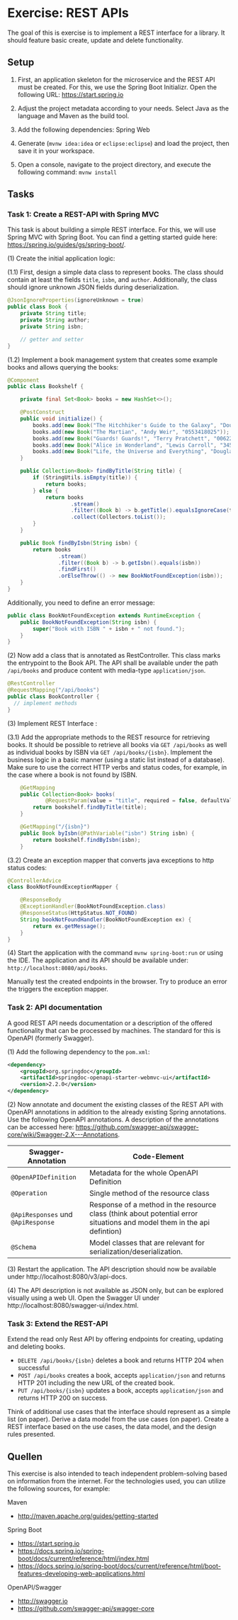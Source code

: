 # Exercise: REST APIs

The goal of this is exercise is to implement a REST interface for a library. It should feature basic create, update and delete 
functionality. 

## Setup

1. First, an application skeleton for the microservice and the REST API must be created.
For this, we use the Spring Boot Initializr. Open the following URL: https://start.spring.io

2. Adjust the project metadata according to your needs. Select Java as the language and Maven as the build tool.

3. Add the following dependencies:
  Spring Web

4. Generate (`mvnw idea:idea` or `eclipse:eclipse`) and load the project, then save it in your workspace.

5. Open a console, navigate to the project directory, and execute the following command: `mvnw install`


## Tasks

### Task 1: Create a REST-API with Spring MVC

This task is about building a simple REST interface. For this, we will use Spring MVC with Spring Boot. You can find a getting started guide here: https://spring.io/guides/gs/spring-boot/.

(1) Create the initial application logic:

(1.1) First, design a simple data class to represent books. 
The class should contain at least the fields `title`, `isbn`, and `author`. Additionally, the class should ignore unknown JSON fields during deserialization.

```java
@JsonIgnoreProperties(ignoreUnknown = true)
public class Book {
    private String title;
    private String author;
    private String isbn;

    // getter and setter
}
```

(1.2) Implement a book management system that creates some example books and allows querying the books:

```java
@Component
public class Bookshelf {

    private final Set<Book> books = new HashSet<>();

    @PostConstruct
    public void initialize() {
        books.add(new Book("The Hitchhiker's Guide to the Galaxy", "Douglas Adams", "0345391802"));
        books.add(new Book("The Martian", "Andy Weir", "0553418025"));
        books.add(new Book("Guards! Guards!", "Terry Pratchett", "0062225758"));
        books.add(new Book("Alice in Wonderland", "Lewis Carroll", "3458317422"));
        books.add(new Book("Life, the Universe and Everything", "Douglas Adams", "0345391829"));
    }

    public Collection<Book> findByTitle(String title) {
        if (StringUtils.isEmpty(title)) {
            return books;
        } else {
            return books
                    .stream()
                    .filter((Book b) -> b.getTitle().equalsIgnoreCase(title))
                    .collect(Collectors.toList());
        }
    }

    public Book findByIsbn(String isbn) {
        return books
                .stream()
                .filter((Book b) -> b.getIsbn().equals(isbn))
                .findFirst()
                .orElseThrow(() -> new BookNotFoundException(isbn));
    }
}
```

Additionally, you need to define an error message: 

```java
public class BookNotFoundException extends RuntimeException {
    public BookNotFoundException(String isbn) {
        super("Book with ISBN " + isbn + " not found.");
    }
}
```

(2) Now add a class that is annotated as RestController. This class marks the entrypoint to the Book API. The API shall be available under the path `/api/books` and produce content with media-type `application/json`.

```java
@RestController
@RequestMapping("/api/books")
public class BookController {
  // implement methods
}
```

(3) Implement REST Interface :

(3.1) Add the appropriate methods to the REST resource for retrieving books. 
It should be possible to retrieve all books via `GET /api/books` as well as individual books by ISBN via `GET /api/books/{isbn}`. 
Implement the business logic in a basic manner (using a static list instead of a database). 
Make sure to use the correct HTTP verbs and status codes, for example, in the case where a book is not found by ISBN.

```java
    @GetMapping
    public Collection<Book> books(
            @RequestParam(value = "title", required = false, defaultValue = "") String title) {
        return bookshelf.findByTitle(title);
    }

    @GetMapping("/{isbn}")
    public Book byIsbn(@PathVariable("isbn") String isbn) {
        return bookshelf.findByIsbn(isbn);
    }
```

(3.2) Create an exception mapper that converts java exceptions to http status codes:
```java
@ControllerAdvice
class BookNotFoundExceptionMapper {

    @ResponseBody
    @ExceptionHandler(BookNotFoundException.class)
    @ResponseStatus(HttpStatus.NOT_FOUND)
    String bookNotFoundHandler(BookNotFoundException ex) {
        return ex.getMessage();
    }
}
```

(4) Start the application with the command `mvnw spring-boot:run` or using the IDE.
The application and its API should be available under: `http://localhost:8080/api/books`.

Manually test the created endpoints in the browser. Try to produce an error the triggers the exception mapper.

### Task 2: API documentation

A good REST API needs documentation or a description of the offered functionality that can be processed by machines. The standard for this is OpenAPI (formerly Swagger).

(1) Add the following dependency to the `pom.xml`:
```xml
<dependency>
    <groupId>org.springdoc</groupId>
    <artifactId>springdoc-openapi-starter-webmvc-ui</artifactId>
    <version>2.2.0</version>
</dependency>
```

(2) Now annotate and document the existing classes of the REST API with OpenAPI annotations in addition to the already existing Spring annotations. 
Use the following OpenAPI annotations. A description of the annotations can be accessed here: https://github.com/swagger-api/swagger-core/wiki/Swagger-2.X---Annotations.

| Swagger-Annotation                 | Code-Element                                                                                                            |
|------------------------------------|-------------------------------------------------------------------------------------------------------------------------|
| `@OpenAPIDefinition`               | Metadata for the whole OpenAPI Definition                                                                               |
| `@Operation`                       | Single method of the resource class                                                                                     |
| `@ApiResponses` und `@ApiResponse` | Response of a method in the resource class (think about potential error situations and model them in the api defintion) |
| `@Schema`                          | Model classes that are relevant for serialization/deserialization.                                                      |

(3) Restart the application. The API description should now be available under http://localhost:8080/v3/api-docs.

(4) The API description is not available as JSON only, but can be explored visually using a web UI. Open the Swagger UI under http://localhost:8080/swagger-ui/index.html.


### Task 3: Extend the REST-API
Extend the read only Rest API by offering endpoints for creating, updating and deleting books. 

* `DELETE /api/books/{isbn}` deletes a book and returns HTTP 204 when successful
* `POST /api/books`  creates a book, accepts `application/json` and returns HTTP 201 including the new URL of the created book.
* `PUT /api/books/{isbn}` updates a book, accepts `application/json` and returns HTTP 200 on success.

Think of additional use cases that the interface should represent as a simple list (on paper). 
Derive a data model from the use cases (on paper). 
Create a REST interface based on the use cases, the data model, and the design rules presented.

## Quellen
This exercise is also intended to teach independent problem-solving based on information from the internet. For the technologies used, you can utilize the following sources, for example:

Maven
* http://maven.apache.org/guides/getting-started

Spring Boot
* https://start.spring.io
* https://docs.spring.io/spring-boot/docs/current/reference/html/index.html
* https://docs.spring.io/spring-boot/docs/current/reference/html/boot-features-developing-web-applications.html


OpenAPI/Swagger
* http://swagger.io
* https://github.com/swagger-api/swagger-core
